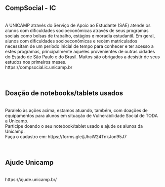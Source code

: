 <h2>CompSocial - IC</h2><br>
A UNICAMP através do Serviço de Apoio ao Estudante (SAE) atende os alunos com 
dificuldades socioeconômicas através de seus programas sociais como bolsas de 
trabalho, estágios e moradia estudantil. Em geral, alunos com dificuldades
socioeconômicas e recém matriculados necessitam de um período inicial de tempo 
para conhecer e ter acesso a estes programas, principalmente aqueles provenientes
de outras cidades do Estado de São Paulo e do Brasil. Muitos são obrigados a desistir
de seus estudos nos primeiros meses.<br>
https://compsocial.ic.unicamp.br <br>
<br>
<br>
<h2>Doação de notebooks/tablets usados</h2><br>
Paralelo às ações acima, estamos atuando, também, com doações de equipamentos
para alunos em situação de Vulnerabilidade Social de TODA a Unicamp.<br>
Participe doando o seu notebook/tablet usado e ajude os alunos da Unicamp.<br>
Faça o cadastro em: https://forms.gle/jJhcW24TnkJon95J7 <br>
<br>
<br>
<h2>Ajude Unicamp</h2><br>
https://ajude.unicamp.br/ <br>

